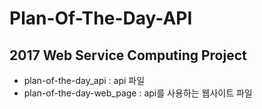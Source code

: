 # Plan-Of-The-Day-API
## 2017 Web Service Computing Project
- plan-of-the-day_api : api 파일
- plan-of-the-day-web_page : api를 사용하는 웹사이트 파일